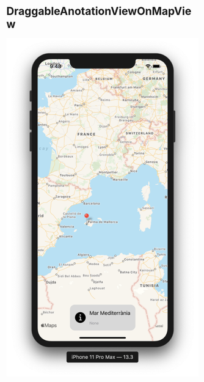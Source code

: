 # DraggableAnotationViewOnMapView

![](https://github.com/ram4ik/DraggableAnotationViewOnMapView/blob/master/DraggableAnotationViewOnMapView/Assets.xcassets/Screenshot%202019-12-30%20at%2009.48.50.imageset/Screenshot%202019-12-30%20at%2009.48.50.png)
